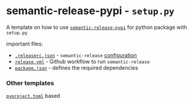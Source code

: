 # semantic-release-pypi - `setup.py`

A template on how to use [`semantic-release-pypi`](https://github.com/abichinger/semantic-release-pypi) for python package with `setup.py`

important files:
- [`.releaserc.json`](.releaserc.json) - `semantic-release` [configuration](https://semantic-release.gitbook.io/semantic-release/usage/configuration)
- [`release.yml`](.github/workflows/release.yml) - Github workflow to run `semantic-release`
- [`package.json`](package.json) - defines the required dependencies

### Other templates

[`pyproject.toml`](https://github.com/abichinger/semantic-release-pypi-pyproject) based 
